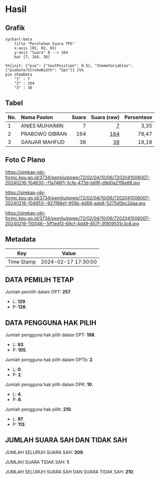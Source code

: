 # Hasil

## Grafik

```mermaid
xychart-beta
    title "Perolehan Suara TPS"
    x-axis [01, 02, 03]
    y-axis "Suara" 0 --> 164
    bar [7, 164, 38]
```

```mermaid
%%{init: {"pie": {"textPosition": 0.5}, "themeVariables": {"pieOuterStrokeWidth": "5px"}} }%%
pie showData
    "1" : 7
    "2" : 164
    "3" : 38
```

## Tabel

| No. | Nama Paslon    | Suara | Suara (raw) | Persentase |
|:--- |:-------------- | -----:| -----------:| ----------:|
| 1   | ANIES MUHAIMIN | 7     | [7][p-1]    | 3,35       |
| 2   | PRABOWO GIBRAN | 164   | [164][p-2]  | 78,47      |
| 3   | GANJAR MAHFUD  | 38    | [38][p-3]   | 18,18      |


[p-1]: https://github.com/gigit-pemilu/pemilu-2024-72-sulawesi-tengah/blob/main/pilpres/hitung-suara/sub/72-sulawesi-tengah/sub/02-poso/sub/04-pamona-puselemba/sub/1006-pamona/sub/007-tps/sub/paslon-1.txt
[p-2]: https://github.com/gigit-pemilu/pemilu-2024-72-sulawesi-tengah/blob/main/pilpres/hitung-suara/sub/72-sulawesi-tengah/sub/02-poso/sub/04-pamona-puselemba/sub/1006-pamona/sub/007-tps/sub/paslon-2.txt
[p-3]: https://github.com/gigit-pemilu/pemilu-2024-72-sulawesi-tengah/blob/main/pilpres/hitung-suara/sub/72-sulawesi-tengah/sub/02-poso/sub/04-pamona-puselemba/sub/1006-pamona/sub/007-tps/sub/paslon-3.txt

## Foto C Plano

https://sirekap-obj-formc.kpu.go.id/3734/pemilu/ppwp/72/02/04/10/06/7202041006007-20240216-104630--f1a746f1-3cfe-473d-b69f-d9d0a2116e88.jpg

https://sirekap-obj-formc.kpu.go.id/3734/pemilu/ppwp/72/02/04/10/06/7202041006007-20240216-104953--927f88e1-955b-4d69-ade8-5275d0bc2daa.jpg

https://sirekap-obj-formc.kpu.go.id/3734/pemilu/ppwp/72/02/04/10/06/7202041006007-20240216-110046--5ff1edf3-69cf-4d49-857f-3f909531c3c8.jpg


## Metadata

| Key        | Value               |
| ---------- | ------------------- |
| Time Stamp | 2024-02-17 17:30:00 |


## DATA PEMILIH TETAP

Jumlah pemilih dalam DPT: **257**.
 * L: **129**.
 * P: **128**.

## DATA PENGGUNA HAK PILIH

Jumlah pengguna hak pilih dalam DPT: **198**.
 * L: **93**.
 * P: **105**.

Jumlah pengguna hak pilih dalam DPTb: **2**.
 * L: **0**.
 * P: **2**.

Jumlah pengguna hak pilih dalam DPK: **10**.
 * L: **4**.
 * P: **6**.

Jumlah pengguna hak pilih: **210**.
 * L: **97**.
 * P: **113**.

## JUMLAH SUARA SAH DAN TIDAK SAH

JUMLAH SELURUH SUARA SAH: **209**.

JUMLAH SUARA TIDAK SAH: **1**.

JUMLAH SELURUH SUARA SAH DAN SUARA TIDAK SAH: **210**.


